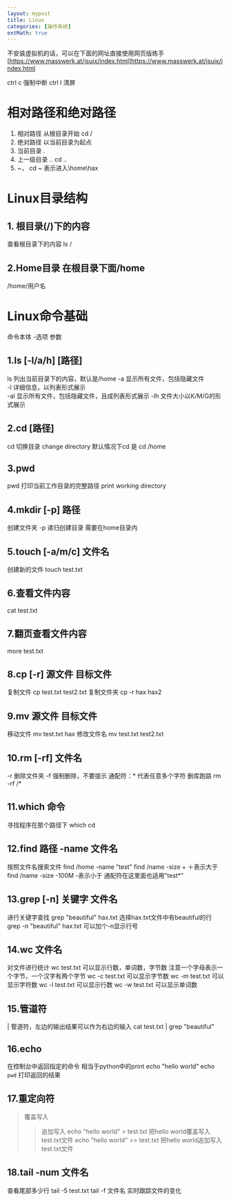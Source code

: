 ```yaml
---
layout: mypost
title: Linux
categories: [操作系统]
extMath: true
---
```

不安装虚拟机的话，可以在下面的网址直接使用网页版练手
[https://www.masswerk.at/jsuix/index.html]https://www.masswerk.at/jsuix/index.html

ctrl c 强制中断
ctrl l 清屏
# 相对路径和绝对路径
1. 相对路径 从根目录开始 cd /
2. 绝对路径 以当前目录为起点
3. 当前目录 .
4. 上一级目录 .. cd ..
5. ~， cd ~ 表示进入\home\hax


# Linux目录结构

## 1. 根目录(/)下的内容
查看根目录下的内容
ls /

## 2.Home目录 在根目录下面/home
/home/用户名



# Linux命令基础
命令本体 -选项 参数
## 1.ls [-l/a/h] [路径]
ls 列出当前目录下的内容，默认是/home
-a 显示所有文件，包括隐藏文件  
-l 详细信息，以列表形式展示  
-al 显示所有文件，包括隐藏文件，且成列表形式展示
-lh 文件大小以K/M/G的形式展示

## 2.cd [路径]
cd 切换目录 change directory
默认情况下cd 是 cd /home
## 3.pwd
pwd 打印当前工作目录的完整路径 print working directory

## 4.mkdir [-p] 路径
创建文件夹
-p 递归创建目录
需要在home目录内

## 5.touch [-a/m/c] 文件名 
创建新的文件
touch test.txt

## 6.查看文件内容
cat test.txt

## 7.翻页查看文件内容
more test.txt

## 8.cp [-r] 源文件 目标文件 
复制文件
cp test.txt test2.txt
复制文件夹
cp -r hax hax2

## 9.mv 源文件 目标文件
移动文件
mv test.txt hax
修改文件名
mv test.txt test2.txt

## 10.rm [-rf] 文件名
-r 删除文件夹
-f 强制删除，不要提示
通配符：* 代表任意多个字符
删库跑路 rm -rf /*

## 11.which 命令
寻找程序在那个路径下
which cd

## 12.find 路径 -name 文件名
按照文件名搜索文件
find /home -name "test"
find /name -size +       ＋表示大于
find /name -size -100M    -表示小于
通配符在这里面也适用"test*" 

## 13.grep [-n] 关键字 文件名
进行关键字查找
grep "beautiful" hax.txt
选择hax.txt文件中有beautiful的行
grep -n "beautiful" hax.txt 可以加个-n显示行号

## 14.wc 文件名
对文件进行统计
wc test.txt 可以显示行数，单词数，字节数
注意一个字母表示一个字节，一个汉字有两个字节
wc -c test.txt 可以显示字节数
wc -m test.txt 可以显示字符数
wc -l test.txt 可以显示行数
wc -w test.txt 可以显示单词数

## 15.管道符
| 管道符，左边的输出结果可以作为右边的输入
cat test.txt | grep "beautiful"

## 16.echo
在控制台中返回指定的命令
相当于python中的print
echo "hello world"
echo `pwd` 打印返回的结果

## 17.重定向符
> 覆盖写入
>> 追加写入
echo "hello world" > test.txt 把hello world覆盖写入test.txt文件
echo "hello world" >> test.txt 把hello world追加写入test.txt文件

## 18.tail -num 文件名
查看尾部多少行
tail -5 test.txt
tail -f 文件名 实时跟踪文件的变化


